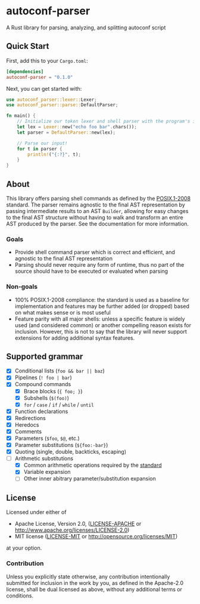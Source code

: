 # autoconf-parser

A Rust library for parsing, analyzing, and splitting autoconf script

## Quick Start
First, add this to your `Cargo.toml`:

```toml
[dependencies]
autoconf-parser = "0.1.0"
```

Next, you can get started with:

```rust
use autoconf_parser::lexer::Lexer;
use autoconf_parser::parse::DefaultParser;

fn main() {
    // Initialize our token lexer and shell parser with the program's input
    let lex = Lexer::new("echo foo bar".chars());
    let parser = DefaultParser::new(lex);

    // Parse our input!
    for t in parser {
        println!("{:?}", t);
    }
}
```

## About
This library offers parsing shell commands as defined by the
[POSIX.1-2008][POSIX] standard. The parser remains agnostic to the final AST
representation by passing intermediate results to an AST `Builder`, allowing
for easy changes to the final AST structure without having to walk and transform
an entire AST produced by the parser. See the documentation for more information.

[POSIX]: http://pubs.opengroup.org/onlinepubs/9699919799/

### Goals
* Provide shell command parser which is correct and efficient, and agnostic to
the final AST representation
* Parsing should never require any form of runtime, thus no part of the source
should have to be executed or evaluated when parsing

### Non-goals
* 100% POSIX.1-2008 compliance: the standard is used as a baseline for
implementation and features may be further added (or dropped) based on what
makes sense or is most useful
* Feature parity with all major shells: unless a specific feature is
widely used (and considered common) or another compelling reason exists
for inclusion. However, this is not to say that the library will never
support extensions for adding additional syntax features.

## Supported grammar
- [x] Conditional lists (`foo && bar || baz`)
- [x] Pipelines (`! foo | bar`)
- [x] Compound commands
  - [x] Brace blocks (`{ foo; }`)
  - [x] Subshells (`$(foo)`)
  - [x] `for` / `case` / `if` / `while` / `until`
- [x] Function declarations
- [x] Redirections
- [x] Heredocs
- [x] Comments
- [x] Parameters (`$foo`, `$@`, etc.)
- [x] Parameter substitutions (`${foo:-bar}`)
- [x] Quoting (single, double, backticks, escaping)
- [ ] Arithmetic substitutions
  - [x] Common arithmetic operations required by the [standard][POSIX-arith]
  - [x] Variable expansion
  - [ ] Other inner abitrary parameter/substitution expansion

[POSIX-arith]: http://pubs.opengroup.org/onlinepubs/9699919799/utilities/V3_chap02.html#tag_18_06_04

## License
Licensed under either of

 * Apache License, Version 2.0, ([LICENSE-APACHE](LICENSE-APACHE) or http://www.apache.org/licenses/LICENSE-2.0)
 * MIT license ([LICENSE-MIT](LICENSE-MIT) or http://opensource.org/licenses/MIT)

at your option.

### Contribution
Unless you explicitly state otherwise, any contribution intentionally
submitted for inclusion in the work by you, as defined in the Apache-2.0
license, shall be dual licensed as above, without any additional terms or
conditions.
